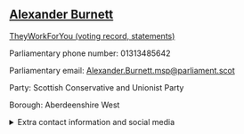 ## <a href="https://www.parliament.scot/msps/current-and-previous-msps/alexander-burnett">Alexander Burnett</a>

<a href="https://www.theyworkforyou.com/mp/25495/alexander_burnett">TheyWorkForYou (voting record, statements)</a> 

Parliamentary phone number: 01313485642 

Parliamentary email: Alexander.Burnett.msp@parliament.scot 

Party: Scottish Conservative and Unionist Party 

Borough: Aberdeenshire West 

<details><summary>Extra contact information and social media</summary> 
<li>Parliamentary address: The Scottish Parliament, EH99 1SP, Edinburgh</li>
<li>Local office address: 8 Castle Street, Huntly, Aberdeenshire, AB54 8BP</li>
<li>Local office phone number:</li>
<li>Twitter: @AJABurnett</li>
<li>Facebook: https://facebook.com/AlexanderJABurnett</li>
<li>Website: alexanderburnett.com</li>
</details>